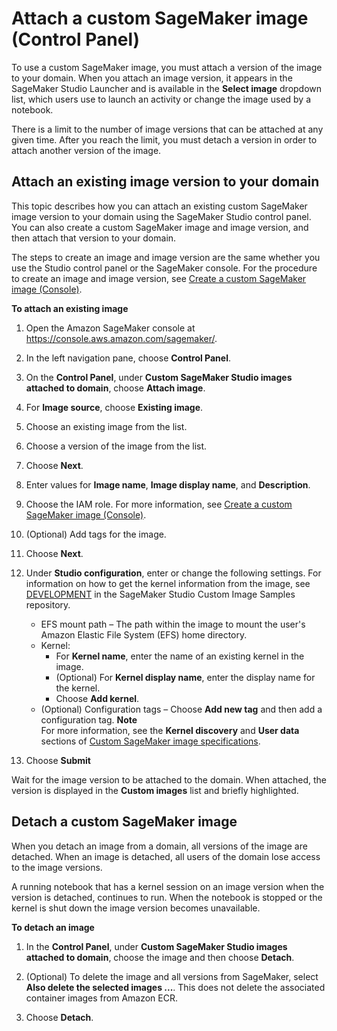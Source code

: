 # Attach a custom SageMaker image \(Control Panel\)<a name="studio-byoi-attach"></a>

To use a custom SageMaker image, you must attach a version of the image to your domain\. When you attach an image version, it appears in the SageMaker Studio Launcher and is available in the **Select image** dropdown list, which users use to launch an activity or change the image used by a notebook\.

There is a limit to the number of image versions that can be attached at any given time\. After you reach the limit, you must detach a version in order to attach another version of the image\.

## Attach an existing image version to your domain<a name="studio-byoi-attach-existing"></a>

This topic describes how you can attach an existing custom SageMaker image version to your domain using the SageMaker Studio control panel\. You can also create a custom SageMaker image and image version, and then attach that version to your domain\.

The steps to create an image and image version are the same whether you use the Studio control panel or the SageMaker console\. For the procedure to create an image and image version, see [Create a custom SageMaker image \(Console\)](studio-byoi-create.md)\.

**To attach an existing image**

1. Open the Amazon SageMaker console at [https://console\.aws\.amazon\.com/sagemaker/](https://console.aws.amazon.com/sagemaker/)\.

1. In the left navigation pane, choose **Control Panel**\.

1. On the **Control Panel**, under **Custom SageMaker Studio images attached to domain**, choose **Attach image**\.

1. For **Image source**, choose **Existing image**\.

1. Choose an existing image from the list\.

1. Choose a version of the image from the list\.

1. Choose **Next**\.

1. Enter values for **Image name**, **Image display name**, and **Description**\.

1. Choose the IAM role\. For more information, see [Create a custom SageMaker image \(Console\)](studio-byoi-create.md)\.

1. \(Optional\) Add tags for the image\.

1. Choose **Next**\.

1. Under **Studio configuration**, enter or change the following settings\. For information on how to get the kernel information from the image, see [DEVELOPMENT](https://github.com/aws-samples/sagemaker-studio-custom-image-samples/blob/main/DEVELOPMENT.md) in the SageMaker Studio Custom Image Samples repository\.
   + EFS mount path – The path within the image to mount the user's Amazon Elastic File System \(EFS\) home directory\.
   + Kernel:
     + For **Kernel name**, enter the name of an existing kernel in the image\.
     + \(Optional\) For **Kernel display name**, enter the display name for the kernel\.
     + Choose **Add kernel**\.
   + \(Optional\) Configuration tags – Choose **Add new tag** and then add a configuration tag\.
**Note**  
For more information, see the **Kernel discovery** and **User data** sections of [Custom SageMaker image specifications](studio-byoi-specs.md)\.

1. Choose **Submit**

Wait for the image version to be attached to the domain\. When attached, the version is displayed in the **Custom images** list and briefly highlighted\.

## Detach a custom SageMaker image<a name="studio-byoi-detach"></a>

When you detach an image from a domain, all versions of the image are detached\. When an image is detached, all users of the domain lose access to the image versions\.

A running notebook that has a kernel session on an image version when the version is detached, continues to run\. When the notebook is stopped or the kernel is shut down the image version becomes unavailable\.

**To detach an image**

1. In the **Control Panel**, under **Custom SageMaker Studio images attached to domain**, choose the image and then choose **Detach**\.

1. \(Optional\) To delete the image and all versions from SageMaker, select **Also delete the selected images \.\.\.**\. This does not delete the associated container images from Amazon ECR\.

1. Choose **Detach**\.